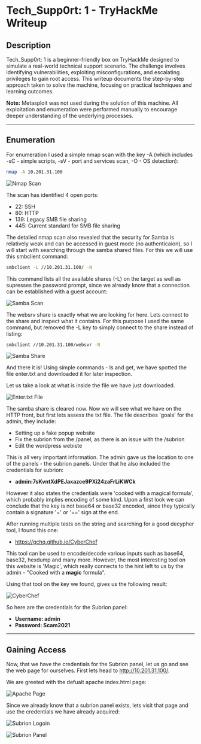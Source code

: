 # Tech_Supp0rt: 1 - TryHackMe Writeup

## Description
Tech_Supp0rt: 1 is a beginner-friendly box on TryHackMe designed to simulate a real-world technical support scenario. The challenge involves identifying vulnerabilities, exploiting misconfigurations, and escalating privileges to gain root access. This writeup documents the step-by-step approach taken to solve the machine, focusing on practical techniques and learning outcomes.

**Note:** Metasploit was not used during the solution of this machine. All exploitation and enumeration were performed manually to encourage deeper understanding of the underlying processes.

---

## Enumeration
For enumeration I used a simple nmap scan with the key -A (which includes -sC - simple scripts, -sV - port and services scan, -O - OS detection):

```bash
nmap -A 10.201.31.100
```

![Nmap Scan](assets/nmap-scan.png)

The scan has identified 4 open ports:
- 22: SSH
- 80: HTTP
- 139: Legacy SMB file sharing
- 445: Current standard for SMB file sharing

The detailed nmap scan also revealed that the security for Samba is relatively weak and can be accessed in guest mode (no authenticaion), so I will start with searching through the samba shared files. For this we will use this smbclient command:

```bash
smbclient -L //10.201.31.100/ -N
```

This command lists all the available shares (-L) on the target as well as supresses the password prompt, since we already know that a connection can be established with a guest account:


![Samba Scan](assets/smb-scan.png)

The websrv share is exactly what we are looking for here. Lets connect to the share and inspect what it contains. For this purpose I used the same command, but removed the -L key to simply connect to the share instead of listing:

```bash
smbclient //10.201.31.100/websvr -N
```

![Samba Share](assets/smb-share.png)


And there it is! Using simple commands - ls and get, we have spotted the file enter.txt and downloaded it for later inspection.

Let us take a look at what is inside the file we have just downloaded.

![Enter.txt File](assets/enter.txt.png)

The samba share is cleared now. Now we will see what we have on the HTTP front, but first lets assess the txt file. The file describes 'goals' for the admin, they include:
- Setting up a fake popup website
- Fix the subrion from the /panel, as there is an issue with the /subrion
- Edit the wordpress webiste

This is all very important information. The admin gave us the location to one of the panels - the subrion panels. Under that he also included the credentials for subrion:
- **admin:7sKvntXdPEJaxazce9PXi24zaFrLiKWCk**

However it also states the credentials were 'cooked with a magical formula', which probably implies encoding of some kind. Upon a first look we can conclude that the key is not base64 or base32 encoded, since they typically contain a signature '=' or '==' sign at the end.

After running multiple tests on the string and searching for a good decypher tool, I found this one:
- https://gchq.github.io/CyberChef

This tool can be used to encode/decode various inputs such as base64, base32, hexdump and many more. However, the most interesting tool on this website is 'Magic', which really connects to the hint left to us by the admin - "Cooked with a **magic** formula".

Using that tool on the key we found, gives us the following result:

![CyberChef](assets/CyberChef.png)


So here are the credentials for the Subrion panel:
- **Username: admin**
- **Password: Scam2021**

---

## Gaining Access

Now, that we have the credentials for the Subrion panel, let us go and see the web page for ourselves. First lets head to http://10.201.31.100/. 

We are greeted with the defualt apache index.html page:

![Apache Page](assets/apache-page.png)

Since we already know that a subrion panel exists, lets visit that page and use the credentials we have already acquired:

![Subrion Logoin](assets/subrion-login.png)


![Subrion Panel](assets/subrion-panel.png)


